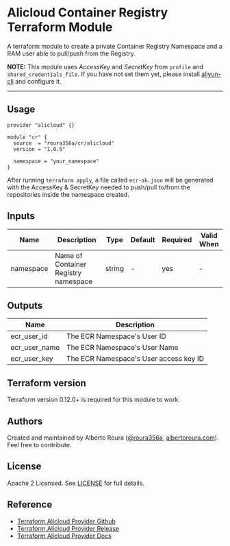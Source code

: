# Alicloud Container Registry Terraform Module
A terraform module to create a private Container Registry Namespace and a RAM user able to pull/push from the Registry.

**NOTE:** This module uses _AccessKey_ and _SecretKey_ from `profile` and `shared_credentials_file`. If you have not set them yet, please install [aliyun-cli](https://github.com/aliyun/aliyun-cli#installation) and configure it.

----------------------

## Usage
```
provider "alicloud" {}

module "cr" {
  source  = "roura356a/cr/alicloud"
  version = "1.0.5"
  
  namespace = "your_namespace"
}
```

After running `terraform apply`, a file called `ecr-ak.json` will be generated with the AccessKey & SecretKey needed to
push/pull to/from the repositories inside the namespace created.

## Inputs
| Name | Description | Type | Default | Required | Valid When |
|------|-------------|------|---------|----------|------------|
|  namespace |     Name of Container Registry namespace     | string  |   -   |    yes   |     -    |


## Outputs
| Name | Description |
|------|-------------|
|  ecr_user_id |     The ECR Namespace's User ID     |
|  ecr_user_name |     The ECR Namespace's User Name     |
|  ecr_user_key |     The ECR Namespace's User access key ID     |


## Terraform version
Terraform version 0.12.0+ is required for this module to work.


## Authors
Created and maintained by Alberto Roura ([@roura356a](https://github.com/roura356a), [albertoroura.com](https://albertoroura.com/)). Feel free to contribute.


## License
Apache 2 Licensed. See [LICENSE](LICENSE) for full details.


## Reference
* [Terraform Alicloud Provider Github](https://github.com/terraform-providers/terraform-provider-alicloud)
* [Terraform Alicloud Provider Release](https://releases.hashicorp.com/terraform-provider-alicloud/)
* [Terraform Alicloud Provider Docs](https://www.terraform.io/docs/providers/alicloud/)
